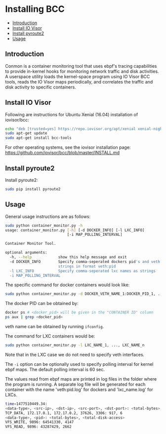 # Installing BCC

* [Introduction](#introduction)
* [Install IO Visor](#iovisor-install)
* [Install pyroute2](#pyroute-install)
* [Usage](#usage)

## Introduction
Conmon is a container monitoring tool that uses ebpf's
tracing capabilities to provide in-kernel hooks for monitoring 
network traffic and disk activities.
A userspace utility loads the kernel-space program using IO Visor BCC tools,
reads the IO Visor maps periodically, and correlates the
traffic and disk activity to specific containers.

## Install IO Visor

Following are instructions for Ubuntu Xenial (16.04) installation of iovisor/bcc:

```bash
echo "deb [trusted=yes] https://repo.iovisor.org/apt/xenial xenial-nightly main" | sudo tee /etc/apt/sources.list.d/iovisor.list
sudo apt-get update
sudo apt-get install bcc-tools
```

For other operating systems, see the iovisor installation page: https://github.com/iovisor/bcc/blob/master/INSTALL.md

## Install pyroute2

Install pyroute2:

```bash
sudo pip install pyroute2
```

## Usage

General usage instructions are as follows:
```bash
sudo python container_monitor.py -h
usage: container_monitor.py [-h] [-d DOCKER_INFO] [-l LXC_INFO]
                            [-i MAP_POLLING_INTERVAL]

Container Monitor Tool.

optional arguments:
  -h, --help            show this help message and exit
  -d DOCKER_INFO        Specify comma-seperated dockers pid's and veth names as
                        strings in format veth:pid
  -l LXC_INFO           Specify comma-seperated lxc names as strings
  -i MAP_POLLING_INTERVAL

```

The specific command for docker containers would look like:
```bash
sudo python container_monitor.py -d DOCKER_VETH_NAME_1:DOCKER_PID_1, ..., DOCKER_VETH_NAME_n:DOCKER_PID_n 
```
The docker PID can be obtained by:
```bash
docker ps # <docker_pid> will be given in the "CONTAINER ID" column
ps aux | grep <docker_pid>
```
veth name can be obtained by running ```ifconfig```.

The command for LXC containers would be:
```bash
sudo python container_monitor.py -l LXC_NAME_1, ..., LXC_NAME_n 
```
Note that in the LXC case we do not need to specify veth interfaces.

The ```-i``` option can be optionally used to specify polling interval for kernel ebpf maps.
The default polling interval is 60 sec.

The values read from ebpf maps are printed in log files in the folder where the program is running.
A separate log file will be generated for each container with the name 'veth:pid.log' for dockers
and 'lxc_name.log' for LXCs.

```bash
time=1477510449.34:
<data-type>, <src-ip>, <dst-ip>, <src-port>, <dst-port>: <total-bytes>, <total-pkts>
TCP_DATA, 172.17.0.1, 172.17.0.2, 37626, 3306: 917, 6
<data-type>, <pid>: <total-bytes>, <total-disk-access>
VFS_WRITE, 9896: 64541330, 4147
VFS_READ, 9896: 43287429, 2662
```

